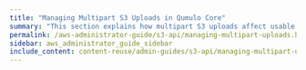 ```yaml
---
title: "Managing Multipart S3 Uploads in Qumulo Core"
summary: "This section explains how multipart S3 uploads affect usable capacity on a Qumulo cluster and how to abort and clean up multipart uploads manually or automatically."
permalink: /aws-administrator-guide/s3-api/managing-multipart-uploads.html
sidebar: aws_administrator_guide_sidebar
include_content: content-reuse/admin-guides/s3-api/managing-multipart-uploads.md
---
```


